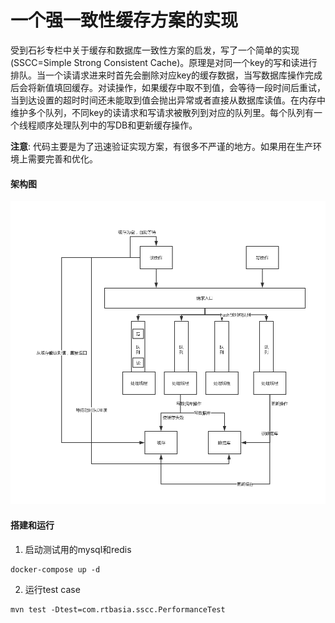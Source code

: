 # 一个强一致性缓存方案的实现

受到石衫专栏中关于缓存和数据库一致性方案的启发，写了一个简单的实现(SSCC=Simple Strong Consistent Cache)。原理是对同一个key的写和读进行排队。当一个读请求进来时首先会删除对应key的缓存数据，当写数据库操作完成后会将新值填回缓存。对读操作，如果缓存中取不到值，会等待一段时间后重试，当到达设置的超时时间还未能取到值会抛出异常或者直接从数据库读值。在内存中维护多个队列，不同key的读请求和写请求被散列到对应的队列里。每个队列有一个线程顺序处理队列中的写DB和更新缓存操作。

**注意**: 代码主要是为了迅速验证实现方案，有很多不严谨的地方。如果用在生产环境上需要完善和优化。

#### 架构图

![架构图](https://raw.githubusercontent.com/craigliu/sscc/master/strong-consistent-cache.png)



#### 搭建和运行

1. 启动测试用的mysql和redis

```shell
docker-compose up -d
```
2. 运行test case

```shell
mvn test -Dtest=com.rtbasia.sscc.PerformanceTest
```






